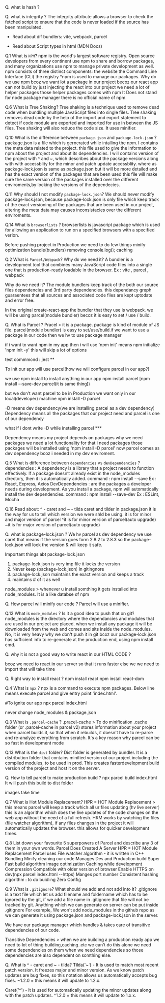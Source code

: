 Q. what is hash ?

Q. what is integrity ?
The integrity attribute allows a browser to check the fetched script to ensure that the code is never loaded if the source has been manipulated.
    <script src="https://www.srihash.org/" 
    integrity="sha384-p3GoQ0Uyzd34tqiaoSkxv/uo+vG5h6CkSSQ49nJznnCEUXayHOplgjr/og6W7sj7" crossorigin="anonymous"></script>

* Read about dif bundlers: vite, webpack, parcel

* Read about Script types in html (MDN Docs)

Q.1 What is `NPM`?
npm is the world's largest software registry. Open source developers from every continent use npm to share and borrow packages, and many organizations use npm to manage private development as well.
npm consists of three distinct components:
    the website
    the Command Line Interface (CLI)
    the registry
*npm is used to manage our packages. Why do we use npm bcoz we want lot a package in our 
project becoz our react app can not build by just injecting the react into our project
we need a lot of helper packages those helper packages comes with npm 
It Does not stand for node package manager there is no official name of npm.

Q.6 What is Tree Shaking?
Tree shaking is a technique used to remove dead code when bundling multiple JavaScript files into single files. 
Tree shaking removes dead code by the help of the import and export statement to 
detect if code module are exported and imported for use in between the JS files.
Tree shaking will also reduce the code size. It uses minifier.

Q.10 What is the difference between `package.json` and `package-lock.json` ?
package.json is a file which is gernerated while intalling the npm. I contains the meta data related to the project.
this file used to give the information to npm about the project and about its dependencies.
I will contains version of the project with ^ and ~, which describes about the package versions along with with accessblity 
for the minor and patch update accessblity.
where as package-lock.josn is same as package.json but it will be more detailed and has the exact version of the packages that are been used
this file will make sure the same version of the packages installed over the different enviroments,by locking the versions of the 
dependecies.

Q.11 Why should I not modify `package-lock.json`?
We should never modify package-lock.json, because package-lock.json is only file which keep track of the exact versioning of the packages that are been used in our project, altering the meta data may causes inconsistacies over the different enviroments.

Q.14 What is `browserlists` ?
browserlists is javascript package which is used for allowing an application to run on a specified browsers with a specified verion. 

Before pushing project in Production we need to do few things
	minify
	optimization
	bundle(bundlers)
	removing console.log();
	caching

Q.2 What is `Parcel/Webpack`? Why do we need it?
A bundler is a development tool that combines many JavaScript code files into a single one that is production-ready loadable in the browser. 
Ex : vite , parcel , webpack

Why do we need it?
The module bundlers keep track of the both our source files dependencies and 3rd party dependencies. this dependancy greph guaraentees that all sources and associated code files are kept uptodate and error free.

In the original create-react-app the bundler that they use is webpack.
we will be using parcel(module bundler) becoz it is easy to set / use / build.

Q. What is Parcel ? 
Pracel > it is a package. package is kind of module of JS file. parcel(module bundler) is easy to set/use/build.if we want to use a package in our code then we hv to use package manager

if i want to want npm in my app then i will use 
'npm init' means npm initialize 
'npm init -y' this will skip a lot of options

test commmond : jest **

To init our app will use parcel(how we will configure parcel in our app?)

we use npm install to install anything in our app
npm install parcel [npm install --save-dev parcel(it is same thing])

but we don't want parcel to be in Production we want only in our local(developer) machine
npm install -D parcel

-D means dev dependency(we are installing parcel as a dev dependency)
Dependency means all the packages that our project need and parcel is one of our dependency

what if i dont write -D while installing parcel ***

Dependency means my project depends on packages why we need packages we need a lot functionality for that i need packages those packages will be installed using 'npm install -D parcel' now parcel comes as dev dependency bcoz i needed in my dev enviroment.

Q.5 What is difference between `dependencies` vs `devDependencies` ? 
dependencies : A dependency is a library that a project needs to function effectively. 
If a package doesn’t already exist in the node_modules directory, then it is automatically added.
command : npm install --save
Ex : React, Express, Axios
DevDependencies : are the packages a developer needs during development.
As you install a package, npm will automatically install the dev dependencies.
command : npm install --save-dev
Ex : ESLint, Mocha

Q.16 Read about: ^ - caret and ~ - tilda
caret and tilder in package.json
it is the way for us to tell which version we were shld be using. it is for minor and major version of parcel
^it is for minor version of parcel(auto upgrade)
~it is for major version of parcel(auto upgrade)

Q. what is package-lock.json ?
We hv parcel as dev dependency we use caret that means if the version goes form 2.8.2 to 2.8.3 so the package-lock.json will lock the version & will keep it safe.

Important things abt package-lock.json 
1. package-lock.json is very imp file it locks the version
2. Never keep (package-lock.json) in gitingnore
3. package-lock.json maintains the exact version and keeps a track
4. maintains # of it as well

node_modules > whenever u install somthing it gets installed into node_modules. It is a like databse of npm

Q. How parcel will minify our code ?
Parcel will use a minifier.

Q.12 What is `node_modules` ? Is it a good idea to push that on git?
node_modules is the directory where the dependancies and modules that are used in our project are placed. when we install any package it will be downloaded from the web and comes and sits inside the node_modules.
No, it is very heavy why we don't push it in git bcoz our package-lock.json has sufficient info to re-generate at the production end, using npm install cmd.

Q. why it is not a good way to write react in our HTML CODE ?
<script crossorigin src="https://unpkg.com/react@18/umd/react.development.js"></script>
bcoz we need to react in our server so that it runs faster else we we need to import that will take time 

Q. Right way to install react ? 
npm install react
npm install react-dom

Q.4 What is `npx` ?
npx is a command to execute npm packages.
Below line means execute parcel and give entry point 'index.html'.

#To ignite our app
npx parcel index.html

never change node_modules & package.json

Q.3 What is `.parcel-cache` ?
.pracel-cache > To do minification
.cache folder (or .parcel-cache in parcel v2) stores information about your project when parcel builds it, so that when it rebuilds, it doesn't have to re-parse and re-analyze everything from scratch. It's a key reason why parcel can be so fast in development mode

Q.13 What is the `dist` folder?
Dist folder is generated by bundler. It is a distribution folder that contains minified version of our project including the compiled modules, to be used in prod.
This creates fasterdevelopment build version of the project and host it on the server.

Q. How to tell parcel to make production build ?
npx parcel build index.html
It will push this build to dist folder

images take time 

Q.7 What is Hot Module Replacement?
HPR = HOT Module Replacement > this means parcel will keep a track which all ur files
updating (hv live server)
this is an algorithm which does the live updates of the code changes on the web app without the need of a full refresh.
HRM works by watching the files (file watcher algorithm), if any files changes in the project it will automatically updates the browser.
this allows for quicker development times.

Q.8 List down your favourite 5 superpowers of Parcel and describe any 3 of them in your
own words.
Parcel Does
	Created A Server
	HPR = HOT Module Replacement
	Parcel uses File watcher algorithm  - it is written in C++
	Bundling 
	Minify 
	cleaning our code
	Manages Dev and Production build
	Super Fast build algorithm
	Image optimization
	Caching while development
	Compression
	Compatible with older version of browser
	Enable HTTPS on dev(npx parcel index.html --https)
	Manges port number
	Consistent hashing algorithm : to do buidling
	Zero Config

Q.9 What is `.gitignore`? What should we add and not add into it?
.gitignore is a text file which let us add filename and foldername which has to be ignored by the git, if we add a file name in .gitignore that file will not be tracked by git.
Anything which we can generate on server can be put inside .gitignore
For example, We won't add node_modules in the github repo as we can generate it using package.json and package-lock.json in the server.

We have our package manager which handles & takes care of transitive dependencies of our code.

Transitive Dependencies > when we are building a production ready app we need to lot of thing building,caching..etc we can't do this alone we need some dependencies on them when we need dependencies so those dependencies are also dependent on somthing else. 

Q. What is ^ - caret and ~ - tilda?
Tilda('~') - It is used to match most recent patch version. It freezes major and minor version. As we know patch updates are bug fixes, so this notation allows us automatically accepts bug fixes. 
    ~1.2.0 = this means it will update to 1.2.x.

Caret('^') - It is used for automatically updating the minor updates along with the patch updates.
    ^1.2.0 = this means it will update to 1.x.x.

